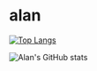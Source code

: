 # alan
[![Top Langs](https://github-readme-stats.vercel.app/api/top-langs/?username=alan3738&langs_count=8)](https://github.com/Alan3738/github-readme-stats)

![Alan's GitHub stats](https://github-readme-stats.vercel.app/api?username=alan3738&show_icons=true&theme=radical)

